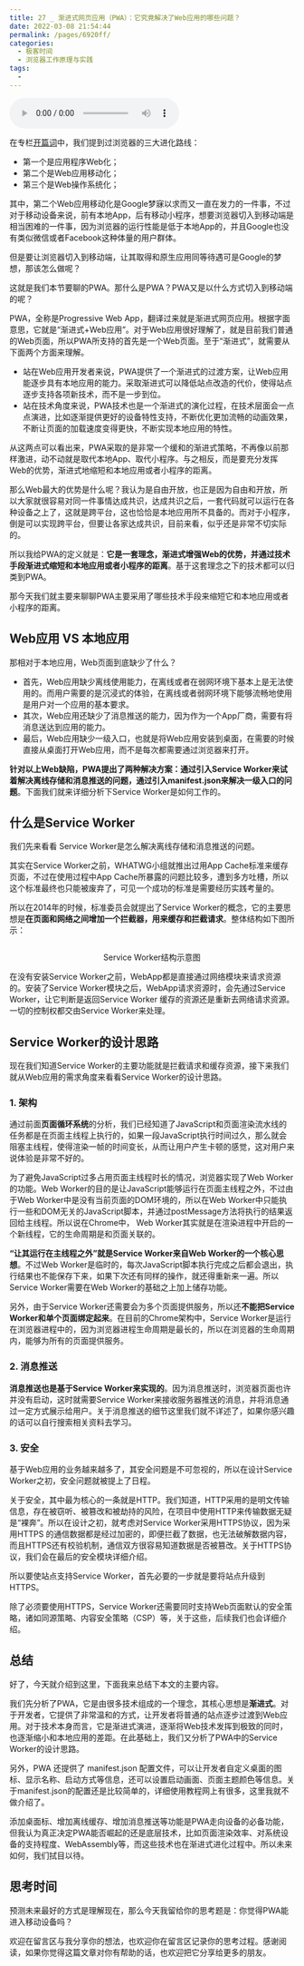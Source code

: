 ```yaml
---
title: 27 _ 渐进式网页应用（PWA）：它究竟解决了Web应用的哪些问题？
date: 2022-03-08 21:54:44
permalink: /pages/6920ff/
categories:
  - 极客时间
  - 浏览器工作原理与实践
tags:
  - 
---
```

<audio title="27 _ 渐进式网页应用（PWA）：它究竟解决了Web应用的哪些问题？" src="https://static001.geekbang.org/resource/audio/e3/e7/e32654aa66ba7ada9a13fb47db15e2e7.mp3" controls="controls"></audio> 
<p>在专栏<a href="https://time.geekbang.org/column/article/113399">开篇词</a>中，我们提到过浏览器的三大进化路线：</p><ul>
<li>第一个是应用程序Web化；</li>
<li>第二个是Web应用移动化；</li>
<li>第三个是Web操作系统化；</li>
</ul><p>其中，第二个Web应用移动化是Google梦寐以求而又一直在发力的一件事，不过对于移动设备来说，前有本地App，后有移动小程序，想要浏览器切入到移动端是相当困难的一件事，因为浏览器的运行性能是低于本地App的，并且Google也没有类似微信或者Facebook这种体量的用户群体。</p><p>但是要让浏览器切入到移动端，让其取得和原生应用同等待遇可是Google的梦想，那该怎么做呢？</p><p>这就是我们本节要聊的PWA。那什么是PWA？PWA又是以什么方式切入到移动端的呢？</p><p>PWA，全称是Progressive Web App，翻译过来就是渐进式网页应用。根据字面意思，它就是“渐进式+Web应用”。对于Web应用很好理解了，就是目前我们普通的Web页面，所以PWA所支持的首先是一个Web页面。至于“渐进式”，就需要从下面两个方面来理解。</p><ul>
<li>站在Web应用开发者来说，PWA提供了一个渐进式的过渡方案，让Web应用能逐步具有本地应用的能力。采取渐进式可以降低站点改造的代价，使得站点逐步支持各项新技术，而不是一步到位。</li>
<li>站在技术角度来说，PWA技术也是一个渐进式的演化过程，在技术层面会一点点演进，比如逐渐提供更好的设备特性支持，不断优化更加流畅的动画效果，不断让页面的加载速度变得更快，不断实现本地应用的特性。</li>
</ul><!-- [[[read_end]]] --><p>从这两点可以看出来，PWA采取的是非常一个缓和的渐进式策略，不再像以前那样激进，动不动就是取代本地App、取代小程序。与之相反，而是要充分发挥Web的优势，渐进式地缩短和本地应用或者小程序的距离。</p><p>那么Web最大的优势是什么呢？我认为是自由开放，也正是因为自由和开放，所以大家就很容易对同一件事情达成共识，达成共识之后，一套代码就可以运行在各种设备之上了，这就是跨平台，这也恰恰是本地应用所不具备的。而对于小程序，倒是可以实现跨平台，但要让各家达成共识，目前来看，似乎还是非常不切实际的。</p><p>所以我给PWA的定义就是：<strong>它是一套理念，渐进式增强Web的优势，并通过技术手段渐进式缩短和本地应用或者小程序的距离</strong>。基于这套理念之下的技术都可以归类到PWA。</p><p>那今天我们就主要来聊聊PWA主要采用了哪些技术手段来缩短它和本地应用或者小程序的距离。</p><h2>Web应用  VS  本地应用</h2><p>那相对于本地应用，Web页面到底缺少了什么？</p><ul>
<li>首先，Web应用缺少离线使用能力，在离线或者在弱网环境下基本上是无法使用的。而用户需要的是沉浸式的体验，在离线或者弱网环境下能够流畅地使用是用户对一个应用的基本要求。</li>
<li>其次，Web应用还缺少了消息推送的能力，因为作为一个App厂商，需要有将消息送达到应用的能力。</li>
<li>最后，Web应用缺少一级入口，也就是将Web应用安装到桌面，在需要的时候直接从桌面打开Web应用，而不是每次都需要通过浏览器来打开。</li>
</ul><p><strong>针对以上Web缺陷，PWA提出了两种解决方案：通过引入Service Worker来试着解决离线存储和消息推送的问题，通过引入manifest.json来解决一级入口的问题</strong>。下面我们就来详细分析下Service Worker是如何工作的。</p><h2>什么是Service Worker</h2><p>我们先来看看 Service Worker是怎么解决离线存储和消息推送的问题。</p><p>其实在Service Worker之前，WHATWG小组就推出过用App Cache标准来缓存页面，不过在使用过程中App Cache所暴露的问题比较多，遭到多方吐槽，所以这个标准最终也只能被废弃了，可见一个成功的标准是需要经历实践考量的。</p><p>所以在2014年的时候，标准委员会就提出了Service Worker的概念，它的主要思想是<strong>在页面和网络之间增加一个拦截器，用来缓存和拦截请求</strong>。整体结构如下图所示：</p><p><img src="https://static001.geekbang.org/resource/image/23/12/23b97b087c346cdd378b26b2d158e812.png" alt=""></p><center><span class="reference">Service Worker结构示意图</span></center><p>在没有安装Service Worker之前，WebApp都是直接通过网络模块来请求资源的。安装了Service Worker模块之后，WebApp请求资源时，会先通过Service Worker，让它判断是返回Service Worker 缓存的资源还是重新去网络请求资源。一切的控制权都交由Service Worker来处理。</p><h2>Service Worker的设计思路</h2><p>现在我们知道Service Worker的主要功能就是拦截请求和缓存资源，接下来我们就从Web应用的需求角度来看看Service Worker的设计思路。</p><h3>1. 架构</h3><p>通过前面<strong>页面循环系统</strong>的分析，我们已经知道了JavaScript和页面渲染流水线的任务都是在页面主线程上执行的，如果一段JavaScript执行时间过久，那么就会阻塞主线程，使得渲染一帧的时间变长，从而让用户产生卡顿的感觉，这对用户来说体验是非常不好的。</p><p>为了避免JavaScript过多占用页面主线程时长的情况，浏览器实现了Web Worker的功能。Web Worker的目的是让JavaScript能够运行在页面主线程之外，不过由于Web Worker中是没有当前页面的DOM环境的，所以在Web Worker中只能执行一些和DOM无关的JavaScript脚本，并通过postMessage方法将执行的结果返回给主线程。所以说在Chrome中， Web Worker其实就是在渲染进程中开启的一个新线程，它的生命周期是和页面关联的。</p><p><strong>“让其运行在主线程之外”就是Service Worker来自Web Worker的一个核心思想</strong>。不过Web Worker是临时的，每次JavaScript脚本执行完成之后都会退出，执行结果也不能保存下来，如果下次还有同样的操作，就还得重新来一遍。所以Service Worker需要在Web Worker的基础之上加上储存功能。</p><p>另外，由于Service Worker还需要会为多个页面提供服务，所以还<strong>不能把Service Worker和单个页面绑定起来</strong>。在目前的Chrome架构中，Service Worker是运行在浏览器进程中的，因为浏览器进程生命周期是最长的，所以在浏览器的生命周期内，能够为所有的页面提供服务。</p><h3>2. 消息推送</h3><p><strong>消息推送也是基于Service Worker来实现的</strong>。因为消息推送时，浏览器页面也许并没有启动，这时就需要Service Worker来接收服务器推送的消息，并将消息通过一定方式展示给用户。关于消息推送的细节这里我们就不详述了，如果你感兴趣的话可以自行搜索相关资料去学习。</p><h3>3. 安全</h3><p>基于Web应用的业务越来越多了，其安全问题是不可忽视的，所以在设计Service Worker之初，安全问题就被提上了日程。</p><p>关于安全，其中最为核心的一条就是HTTP。我们知道，HTTP采用的是明文传输信息，存在被窃听、被篡改和被劫持的风险，在项目中使用HTTP来传输数据无疑是“裸奔”。所以在设计之初，就考虑对Service Worker采用HTTPS协议，因为采用HTTPS 的通信数据都是经过加密的，即便拦截了数据，也无法破解数据内容，而且HTTPS还有校验机制，通信双方很容易知道数据是否被篡改。关于HTTPS协议，我们会在最后的安全模块详细介绍。</p><p>所以要使站点支持Service Worker，首先必要的一步就是要将站点升级到HTTPS。</p><p>除了必须要使用HTTPS，Service Worker还需要同时支持Web页面默认的安全策略，诸如同源策略、内容安全策略（CSP）等，关于这些，后续我们也会详细介绍。</p><h2>总结</h2><p>好了，今天就介绍到这里，下面我来总结下本文的主要内容。</p><p>我们先分析了PWA，它是由很多技术组成的一个理念，其核心思想是<strong>渐进式</strong>。对于开发者，它提供了非常温和的方式，让开发者将普通的站点逐步过渡到Web应用。对于技术本身而言，它是渐进式演进，逐渐将Web技术发挥到极致的同时，也逐渐缩小和本地应用的差距。在此基础上，我们又分析了PWA中的Service Worker的设计思路。</p><p>另外，PWA 还提供了 manifest.json 配置文件，可以让开发者自定义桌面的图标、显示名称、启动方式等信息，还可以设置启动画面、页面主题颜色等信息。关于manifest.json的配置还是比较简单的，详细使用教程网上有很多，这里我就不做介绍了。</p><p>添加桌面标、增加离线缓存、增加消息推送等功能是PWA走向设备的必备功能，但我认为真正决定PWA能否崛起的还是底层技术，比如页面渲染效率、对系统设备的支持程度、WebAssembly等，而这些技术也在渐进式进化过程中。所以未来如何，我们拭目以待。</p><h2>思考时间</h2><p>预测未来最好的方式是理解现在，那么今天我留给你的思考题是：你觉得PWA能进入移动设备吗？</p><p>欢迎在留言区与我分享你的想法，也欢迎你在留言区记录你的思考过程。感谢阅读，如果你觉得这篇文章对你有帮助的话，也欢迎把它分享给更多的朋友。</p>